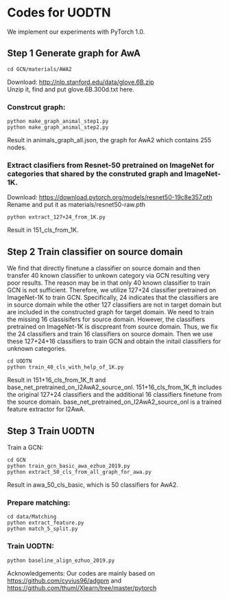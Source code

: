 # Codes for UODTN

We implement our experiments with PyTorch 1.0.

## Step 1 Generate graph for AwA
```
cd GCN/materials/AWA2 
```

Download: http://nlp.stanford.edu/data/glove.6B.zip  
Unzip it, find and put glove.6B.300d.txt here.

### Constrcut graph:
```
python make_graph_animal_step1.py  
python make_graph_animal_step2.py  
```
Result in animals_graph_all.json, the graph for AwA2 which contains 255 nodes.  

### Extract clasifiers from Resnet-50 pretrained on ImageNet for categories that shared by the construted graph and ImageNet-1K.
Download: https://download.pytorch.org/models/resnet50-19c8e357.pth  
Rename and put it as materials/resnet50-raw.pth  
```
python extract_127+24_from_1K.py  
```

Result in 151_cls_from_1K.  
 

## Step 2 Train classifier on source domain

We find that directly finetune a classifier on source domain and then transfer 40 known classifier to unkown category via GCN resulting very poor results. The reason may be in that only 40 known classifier to train GCN is not sufficient. Therefore, we utilize 127+24 classifier pretrained on ImageNet-1K to train GCN. Specifically, 24 indicates that the classifiers are in source domain while the other 127 classifiers are not in target domain but are included in the constructed graph for target domain. We need to train the missing 16 classisifers for source domain. However, the classifiers pretrained on ImageNet-1K is discpreant from source domain. Thus, we fix the 24 classifiers and train 16 classifiers on source domain. Then we use these 127+24+16 classifiers to train GCN and obtain the initail classifiers for unknown categories.  

```
cd UODTN  
python train_40_cls_with_help_of_1K.py  
```

Result in 151+16_cls_from_1K_ft and base_net_pretrained_on_I2AwA2_source_onl. 151+16_cls_from_1K_ft includes the original 127+24 classifiers and the additional 16 classifiers finetune from the source domain. base_net_pretrained_on_I2AwA2_source_onl is a trained feature extractor for I2AwA.  

## Step 3 Train UODTN

Train a GCN:  

```
cd GCN  
python train_gcn_basic_awa_ezhuo_2019.py  
python extract_50_cls_from_all_graph_for_awa.py  
```

Result in awa_50_cls_basic, which is 50 classifiers for AwA2.  

### Prepare matching:

```
cd data/Matching  
python extract_feature.py  
python match_5_split.py  
```

 
### Train UODTN:
 
```
python baseline_align_ezhuo_2019.py  
```


Acknowledgements: Our codes are mainly based on https://github.com/cyvius96/adgpm and https://github.com/thuml/Xlearn/tree/master/pytorch
